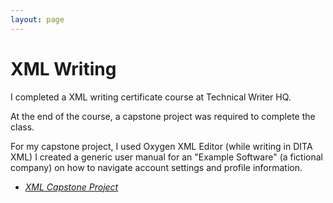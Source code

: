 ```yaml
---
layout: page
---
```


# XML Writing

I completed a XML writing certificate course at Technical Writer HQ. 

At the end of the course, a capstone project was required to complete the class. 

For my capstone project, I used Oxygen XML Editor (while writing in DITA XML) I created a generic user manual for an "Example Software" (a fictional company) on how to navigate account settings and profile information.

* *[XML Capstone Project](xml_capstone.pdf)*
